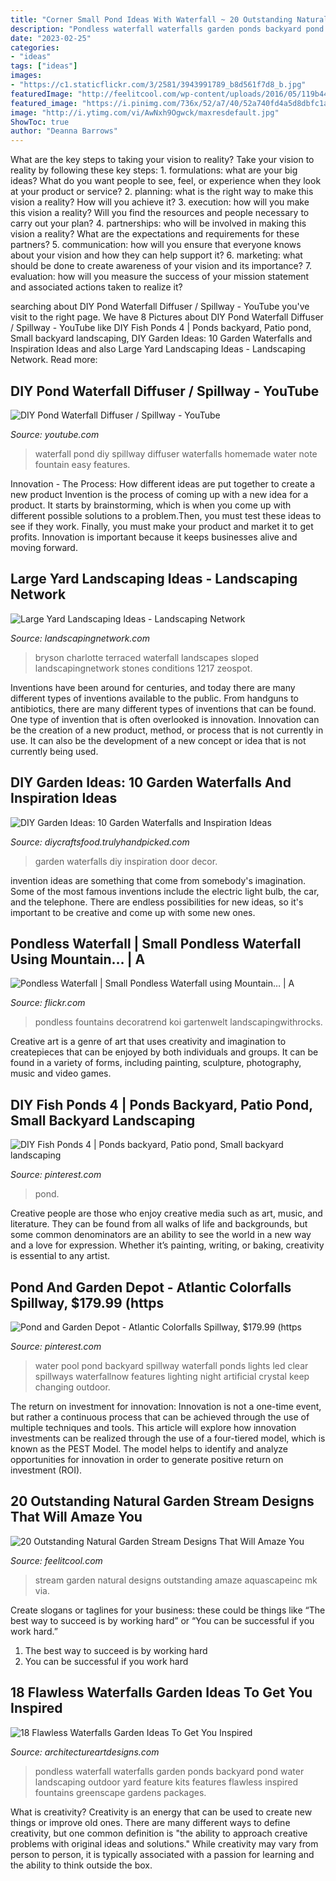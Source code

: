 ```yaml
---
title: "Corner Small Pond Ideas With Waterfall ~ 20 Outstanding Natural Garden Stream Designs That Will Amaze You"
description: "Pondless waterfall waterfalls garden ponds backyard pond water landscaping outdoor yard feature kits features flawless inspired fountains greenscape gardens packages"
date: "2023-02-25"
categories:
- "ideas"
tags: ["ideas"]
images:
- "https://c1.staticflickr.com/3/2581/3943991789_b8d561f7d8_b.jpg"
featuredImage: "http://feelitcool.com/wp-content/uploads/2016/05/119b44ecac4fe91163754aa0db3de21d.jpg"
featured_image: "https://i.pinimg.com/736x/52/a7/40/52a740fd4a5d8dbfc1a7b50e81c203de.jpg"
image: "http://i.ytimg.com/vi/AwNxh9Ogwck/maxresdefault.jpg"
ShowToc: true
author: "Deanna Barrows"
---
```



What are the key steps to taking your vision to reality?
Take your vision to reality by following these key steps: 1. formulations: what are your big ideas? What do you want people to see, feel, or experience when they look at your product or service? 2. planning: what is the right way to make this vision a reality? How will you achieve it? 3. execution: how will you make this vision a reality? Will you find the resources and people necessary to carry out your plan? 4. partnerships: who will be involved in making this vision a reality? What are the expectations and requirements for these partners? 5. communication: how will you ensure that everyone knows about your vision and how they can help support it? 6. marketing: what should be done to create awareness of your vision and its importance? 7. evaluation: how will you measure the success of your mission statement and associated actions taken to realize it?

	

		
searching about DIY Pond Waterfall Diffuser / Spillway - YouTube you've visit to the right page. We have 8 Pictures about DIY Pond Waterfall Diffuser / Spillway - YouTube like DIY Fish Ponds 4 | Ponds backyard, Patio pond, Small backyard landscaping, DIY Garden Ideas: 10 Garden Waterfalls and Inspiration Ideas and also Large Yard Landscaping Ideas - Landscaping Network. Read more:
		
    
## DIY Pond Waterfall Diffuser / Spillway - YouTube

<img loading=lazy src="http://i.ytimg.com/vi/AwNxh9Ogwck/maxresdefault.jpg" onerror="this.onerror=null;this.src='https://tse1.mm.bing.net/th?id=OIP.ytODeZFRboMSGamSAjroOAHaEK&amp;pid=15.1';" alt="DIY Pond Waterfall Diffuser / Spillway - YouTube">

_Source: youtube.com_

>waterfall pond diy spillway diffuser waterfalls homemade water note fountain easy features. 

	

Innovation - The Process: How different ideas are put together to create a new product
Invention is the process of coming up with a new idea for a product. It starts by brainstorming, which is when you come up with different possible solutions to a problem.Then, you must test these ideas to see if they work. Finally, you must make your product and market it to get profits. Innovation is important because it keeps businesses alive and moving forward.

    
## Large Yard Landscaping Ideas - Landscaping Network

<img loading=lazy src="https://images.landscapingnetwork.com/pictures/images/900x705Max/pond-and-waterfall_10/woodland-garden-j-nell-bryson-landscape-architecture_1217.jpg" onerror="this.onerror=null;this.src='https://tse1.mm.bing.net/th?id=OIP.J6MbFS0_3qFg-wnMagPDsgHaFZ&amp;pid=15.1';" alt="Large Yard Landscaping Ideas - Landscaping Network">

_Source: landscapingnetwork.com_

>bryson charlotte terraced waterfall landscapes sloped landscapingnetwork stones conditions 1217 zeospot. 

	

Inventions have been around for centuries, and today there are many different types of inventions available to the public. From handguns to antibiotics, there are many different types of inventions that can be found. One type of invention that is often overlooked is innovation. Innovation can be the creation of a new product, method, or process that is not currently in use. It can also be the development of a new concept or idea that is not currently being used.

    
## DIY Garden Ideas: 10 Garden Waterfalls And Inspiration Ideas

<img loading=lazy src="http://diycraftsfood.trulyhandpicked.com/wp-content/uploads/2016/06/Garden-waterfalls_7r.jpg" onerror="this.onerror=null;this.src='https://tse3.mm.bing.net/th?id=OIP.bnXszr_jPI6HuGI2u1Kg1QHaJ4&amp;pid=15.1';" alt="DIY Garden Ideas: 10 Garden Waterfalls and Inspiration Ideas">

_Source: diycraftsfood.trulyhandpicked.com_

>garden waterfalls diy inspiration door decor. 

	

invention ideas are something that come from somebody's imagination. Some of the most famous inventions include the electric light bulb, the car, and the telephone. There are endless possibilities for new ideas, so it's important to be creative and come up with some new ones.

    
## Pondless Waterfall | Small Pondless Waterfall Using Mountain… | A

<img loading=lazy src="https://c1.staticflickr.com/3/2581/3943991789_b8d561f7d8_b.jpg" onerror="this.onerror=null;this.src='https://tse3.mm.bing.net/th?id=OIP.h7ZedgYkZDMo1dbi_jZj8QHaFj&amp;pid=15.1';" alt="Pondless Waterfall | Small Pondless Waterfall using Mountain… | A">

_Source: flickr.com_

>pondless fountains decoratrend koi gartenwelt landscapingwithrocks. 

	

Creative art is a genre of art that uses creativity and imagination to createpieces that can be enjoyed by both individuals and groups. It can be found in a variety of forms, including painting, sculpture, photography, music and video games.

    
## DIY Fish Ponds 4 | Ponds Backyard, Patio Pond, Small Backyard Landscaping

<img loading=lazy src="https://i.pinimg.com/736x/52/a7/40/52a740fd4a5d8dbfc1a7b50e81c203de.jpg" onerror="this.onerror=null;this.src='https://tse2.mm.bing.net/th?id=OIP.Imn64e3jkAassbq12Wb17AHaJ3&amp;pid=15.1';" alt="DIY Fish Ponds 4 | Ponds backyard, Patio pond, Small backyard landscaping">

_Source: pinterest.com_

>pond. 

	

Creative people are those who enjoy creative media such as art, music, and literature. They can be found from all walks of life and backgrounds, but some common denominators are an ability to see the world in a new way and a love for expression. Whether it’s painting, writing, or baking, creativity is essential to any artist.

    
## Pond And Garden Depot - Atlantic Colorfalls Spillway, $179.99 (https

<img loading=lazy src="https://i.pinimg.com/736x/38/16/1b/38161b59c38c0403ea5a0410a2062bda.jpg" onerror="this.onerror=null;this.src='https://tse4.mm.bing.net/th?id=OIP.JGn64JOwOVx5e4HifMUDmgHaG6&amp;pid=15.1';" alt="Pond and Garden Depot - Atlantic Colorfalls Spillway, $179.99 (https">

_Source: pinterest.com_

>water pool pond backyard spillway waterfall ponds lights led clear spillways waterfallnow features lighting night artificial crystal keep changing outdoor. 

	

The return on investment for innovation:
Innovation is not a one-time event, but rather a continuous process that can be achieved through the use of multiple techniques and tools. This article will explore how innovation investments can be realized through the use of a four-tiered model, which is known as the PEST Model. The model helps to identify and analyze opportunities for innovation in order to generate positive return on investment (ROI).

    
## 20 Outstanding Natural Garden Stream Designs That Will Amaze You

<img loading=lazy src="http://feelitcool.com/wp-content/uploads/2016/05/119b44ecac4fe91163754aa0db3de21d.jpg" onerror="this.onerror=null;this.src='https://tse4.mm.bing.net/th?id=OIP.CMkeWvCfJPIaeY0xI76UCQHaLH&amp;pid=15.1';" alt="20 Outstanding Natural Garden Stream Designs That Will Amaze You">

_Source: feelitcool.com_

>stream garden natural designs outstanding amaze aquascapeinc mk via. 

	

Create slogans or taglines for your business: these could be things like “The best way to succeed is by working hard” or “You can be successful if you work hard.”
1. The best way to succeed is by working hard 
2. You can be successful if you work hard 

    
## 18 Flawless Waterfalls Garden Ideas To Get You Inspired

<img loading=lazy src="http://www.architectureartdesigns.com/wp-content/uploads/2015/05/119.jpg" onerror="this.onerror=null;this.src='https://tse4.mm.bing.net/th?id=OIP.FiX9x1e6o6uuetKnJ-oZaQHaFi&amp;pid=15.1';" alt="18 Flawless Waterfalls Garden Ideas To Get You Inspired">

_Source: architectureartdesigns.com_

>pondless waterfall waterfalls garden ponds backyard pond water landscaping outdoor yard feature kits features flawless inspired fountains greenscape gardens packages. 

	

What is creativity?
Creativity is an energy that can be used to create new things or improve old ones. There are many different ways to define creativity, but one common definition is "the ability to approach creative problems with original ideas and solutions." While creativity may vary from person to person, it is typically associated with a passion for learning and the ability to think outside the box.

